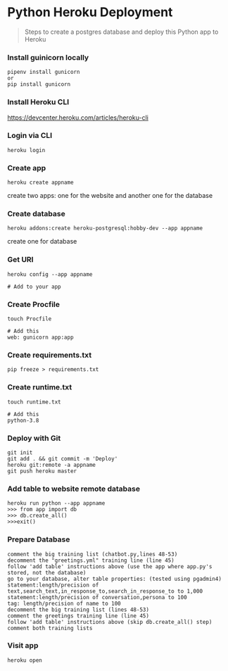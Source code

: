 # Python Heroku Deployment

> Steps to create a postgres database and deploy this Python app to Heroku

### Install guinicorn locally
```
pipenv install gunicorn
or
pip install gunicorn
```

### Install Heroku CLI
https://devcenter.heroku.com/articles/heroku-cli

### Login via CLI
```
heroku login
```

### Create app
```
heroku create appname
```
create two apps: one for the website and another one for the database

### Create database
```
heroku addons:create heroku-postgresql:hobby-dev --app appname
```
create one for database

### Get URI
```
heroku config --app appname

# Add to your app
```

### Create Procfile
```
touch Procfile

# Add this
web: gunicorn app:app
```

### Create requirements.txt
```
pip freeze > requirements.txt
```

### Create runtime.txt
```
touch runtime.txt

# Add this
python-3.8
```

### Deploy with Git
```
git init
git add . && git commit -m 'Deploy'
heroku git:remote -a appname
git push heroku master
```

### Add table to website remote database
```
heroku run python --app appname
>>> from app import db
>>> db.create_all()
>>>exit()
```

### Prepare Database
```
comment the big training list (chatbot.py,lines 48-53)
decomment the "greetings.yml" training line (line 45)
follow 'add table' instructions above (use the app where app.py's stored, not the database)
go to your database, alter table properties: (tested using pgadmin4)
statement:length/precision of text,search_text,in_response_to,search_in_response_to to 1,000
statement:length/precision of conversation,persona to 100
tag: length/precision of name to 100
decomment the big training list (lines 48-53)
comment the greetings training line (line 45)
follow 'add table' instructions above (skip db.create_all() step) 
comment both training lists 
```

### Visit app
```
heroku open
```
